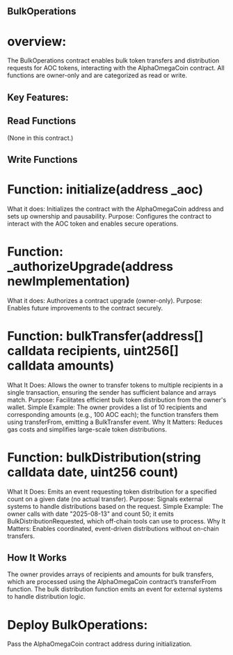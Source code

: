 ## BulkOperations

# overview:
The BulkOperations contract enables bulk token transfers and distribution requests for AOC tokens, interacting with the AlphaOmegaCoin contract. All functions are owner-only and are categorized as read or write.

## Key Features:

## Read Functions
(None in this contract.)

## Write Functions
# Function: initialize(address _aoc)
What it does: Initializes the contract with the AlphaOmegaCoin address and sets up ownership and pausability.
Purpose: Configures the contract to interact with the AOC token and enables secure operations.

# Function: _authorizeUpgrade(address newImplementation)
What it does: Authorizes a contract upgrade (owner-only).
Purpose: Enables future improvements to the contract securely.

# Function: bulkTransfer(address[] calldata recipients, uint256[] calldata amounts)
What It Does: Allows the owner to transfer tokens to multiple recipients in a single transaction, ensuring the sender has sufficient balance and arrays match.
Purpose: Facilitates efficient bulk token distribution from the owner's wallet.
Simple Example: The owner provides a list of 10 recipients and corresponding amounts (e.g., 100 AOC each); the function transfers them using transferFrom, emitting a BulkTransfer event.
Why It Matters: Reduces gas costs and simplifies large-scale token distributions.

# Function: bulkDistribution(string calldata date, uint256 count)
What It Does: Emits an event requesting token distribution for a specified count on a given date (no actual transfer).
Purpose: Signals external systems to handle distributions based on the request.
Simple Example: The owner calls with date "2025-08-13" and count 50; it emits BulkDistributionRequested, which off-chain tools can use to process.
Why It Matters: Enables coordinated, event-driven distributions without on-chain transfers.

## How It Works
The owner provides arrays of recipients and amounts for bulk transfers, which are processed using the AlphaOmegaCoin contract’s transferFrom function.
The bulk distribution function emits an event for external systems to handle distribution logic.

# Deploy BulkOperations:
Pass the AlphaOmegaCoin contract address during initialization.

